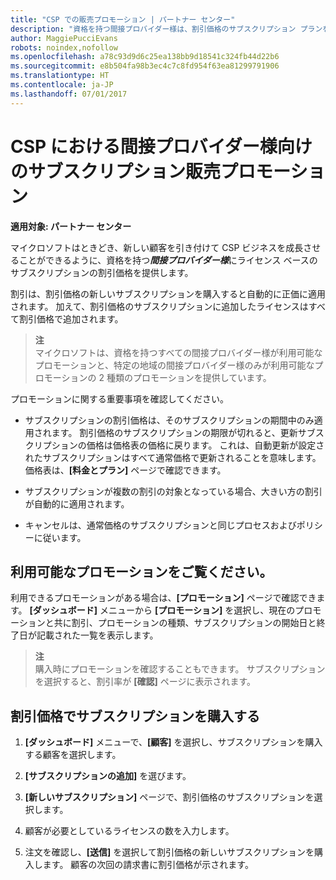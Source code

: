 ```yaml
---
title: "CSP での販売プロモーション | パートナー センター"
description: "資格を持つ間接プロバイダー様は、割引価格のサブスクリプション プランを利用し、顧客にコストを削減してもらうことができます。"
author: MaggiePucciEvans
robots: noindex,nofollow
ms.openlocfilehash: a78c93d9d6c25ea138bb9d18541c324fb44d22b6
ms.sourcegitcommit: e8b504fa98b3ec4c7c8fd954f63ea81299791906
ms.translationtype: HT
ms.contentlocale: ja-JP
ms.lasthandoff: 07/01/2017
---
```

# <a name="subscription-sales-promotions-for-indirect-providers-in-csp"></a>CSP における間接プロバイダー様向けのサブスクリプション販売プロモーション

**適用対象: パートナー センター**

<!--[FWLink: https://go.microsoft.com/fwlink/?linkid=852469]-->

マイクロソフトはときどき、新しい顧客を引き付けて CSP ビジネスを成長させることができるように、資格を持つ***間接プロバイダー様***にライセンス ベースのサブスクリプションの割引価格を提供します。 

割引は、割引価格の新しいサブスクリプションを購入すると自動的に正価に適用されます。 加えて、割引価格のサブスクリプションに追加したライセンスはすべて割引価格で追加されます。 

>**注**<br>
マイクロソフトは、資格を持つすべての間接プロバイダー様が利用可能なプロモーションと、特定の地域の間接プロバイダー様のみが利用可能なプロモーションの 2 種類のプロモーションを提供しています。

プロモーションに関する重要事項を確認してください。

-   サブスクリプションの割引価格は、そのサブスクリプションの期間中のみ適用されます。 割引価格のサブスクリプションの期限が切れると、更新サブスクリプションの価格は価格表の価格に戻ります。 これは、自動更新が設定されたサブスクリプションはすべて通常価格で更新されることを意味します。 価格表は、**[料金とプラン]** ページで確認できます。 

-   サブスクリプションが複数の割引の対象となっている場合、大きい方の割引が自動的に適用されます。

-   キャンセルは、通常価格のサブスクリプションと同じプロセスおよびポリシーに従います。

## <a name="see-available-promotions"></a>利用可能なプロモーションをご覧ください。

利用できるプロモーションがある場合は、**[プロモーション]** ページで確認できます。 **[ダッシュボード]** メニューから **[プロモーション]** を選択し、現在のプロモーションと共に割引、プロモーションの種類、サブスクリプションの開始日と終了日が記載された一覧を表示します。 

>**注**<br>
購入時にプロモーションを確認することもできます。 サブスクリプションを選択すると、割引率が **[確認]** ページに表示されます。

## <a name="purchase-subscriptions-at-discounted-prices"></a>割引価格でサブスクリプションを購入する

1. **[ダッシュボード]** メニューで、**[顧客]** を選択し、サブスクリプションを購入する顧客を選択します。 

2.  **[サブスクリプションの追加]** を選びます。

3. **[新しいサブスクリプション]** ページで、割引価格のサブスクリプションを選択します。

4. 顧客が必要としているライセンスの数を入力します。 

5. 注文を確認し、**[送信]** を選択して割引価格の新しいサブスクリプションを購入します。 顧客の次回の請求書に割引価格が示されます。  



